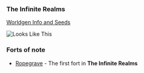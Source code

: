 ### The Infinite Realms

[Worldgen Info and Seeds](/The%20Infinite%20Realms/world-gen/)

![Looks Like This](https://raw.githubusercontent.com/sshirokov/df-tales/master/The%20Infinite%20Realms/world-gen/world_map-region1-125--10081.bmp)

### Forts of note

  * [Ropegrave](/The%20Infinite%20Realms/Ropegrave) - The first fort in **The Infinite Realms**
